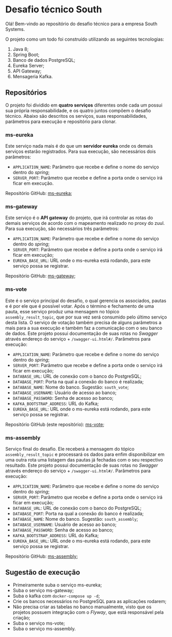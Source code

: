 # Desafio técnico South

Olá! Bem-vindo ao repositório do desafio técnico para a empresa South Systems.

O projeto como um todo foi construído utilizando as seguintes tecnologias:

 1. Java 8;
 2. Spring Boot;
 3. Banco de dados PostgreSQL;
 4. Eureka Server;
 5. API Gateway;
 6. Mensageria Kafka.

## Repositórios

O projeto foi dividido em **quatro serviços** diferentes onde cada um possui sua própria responsabilidade, e os quatro juntos compõem o desafio técnico. Abaixo são descritos os serviços, suas responsabilidades, parâmetros para execução e repositório para clonar.

### ms-eureka

Este serviço nada mais é do que um **servidor eureka** onde os demais serviços estarão registrados.
Para sua execução, são necessários dois parâmetros:

 - `APPLICATION_NAME`: Parâmetro que recebe e define o nome do serviço dentro do *spring*;
 - `SERVER_PORT`: Parâmetro que recebe e define a porta onde o serviço irá ficar em execução.

Repositório GitHub: [ms-eureka](https://github.com/gabriel-mars/south-ms-eureka);

### ms-gateway

Este serviço é o **API gateway** do projeto, que irá controlar as rotas do demais serviços de acordo com o mapeamento realizado no proxy do zuul.
Para sua execução, são necessários três parâmetros:

 - `APPLICATION_NAME`: Parâmetro que recebe e define o nome do serviço dentro do *spring*;
 - `SERVER_PORT`: Parâmetro que recebe e define a porta onde o serviço irá ficar em execução;
 - `EUREKA_BASE_URL`: URL onde o ms-eureka está rodando, para este serviço possa se registrar.

Repositório GitHub: [ms-gateway](https://github.com/gabriel-mars/ms-gateway);

### ms-vote

Este é o serviço principal do desafio, o qual gerencia os associados, pautas e é por ele que é possível votar. Após o término e fechamento de uma pauta, esse serviço produz uma mensagem no tópico `assembly_result_topic`, que por sua vez será consumido pelo último serviço desta lista. O serviço de votação também precisa de alguns parâmetros a mais para a sua execução e também faz a comunicação com o seu banco de dados.
Este projeto possui documentação de suas rotas no *Swagger* através endereço do serviço + `/swagger-ui.html#/`.
Parâmetros para execução:
- `APPLICATION_NAME`: Parâmetro que recebe e define o nome do serviço dentro do *spring*;
- `SERVER_PORT`: Parâmetro que recebe e define a porta onde o serviço irá ficar em execução;
- `DATABASE_URL`: URL de conexão com o banco do PostgreSQL;
- `DATABASE_PORT`: Porta na qual a conexão do banco é realizada;
- `DATABASE_NAME`: Nome do banco. Sugestão: `south_vote`;
- `DATABASE_USERNAME`: Usuário de acesso ao banco;
- `DATABASE_PASSWORD`: Senha de acesso ao banco;
- `KAFKA_BOOTSTRAP_ADDRESS`: URL do Kafka;
- `EUREKA_BASE_URL`: URL onde o ms-eureka está rodando, para este serviço possa se registrar.

Repositório GitHub (este repositório): [ms-vote](https://github.com/gabriel-mars/south-ms-vote);

### ms-assembly

Serviço final do desafio. Ele receberá a mensagem do tópico `assembly_result_topic` e processará os dados para enfim disponibilizar em uma outra rota uma listagem das pautas já fechadas com o seu respectivo resultado.
Este projeto possui documentação de suas rotas no *Swagger* através endereço do serviço + `/swagger-ui.html#/`.
Parâmetros para execução:
- `APPLICATION_NAME`: Parâmetro que recebe e define o nome do serviço dentro do *spring*;
- `SERVER_PORT`: Parâmetro que recebe e define a porta onde o serviço irá ficar em execução;
- `DATABASE_URL`: URL de conexão com o banco do PostgreSQL;
- `DATABASE_PORT`: Porta na qual a conexão do banco é realizada;
- `DATABASE_NAME`: Nome do banco. Sugestão: `south_assembly`;
- `DATABASE_USERNAME`: Usuário de acesso ao banco;
- `DATABASE_PASSWORD`: Senha de acesso ao banco;
- `KAFKA_BOOTSTRAP_ADDRESS`: URL do Kafka;
- `EUREKA_BASE_URL`: URL onde o ms-eureka está rodando, para este serviço possa se registrar.

Repositório GitHub: [ms-assembly](https://github.com/gabriel-mars/south-ms-assembly);

## Sugestão de execução

- Primeiramente suba o serviço ms-eureka;
- Suba o serviço ms-gateway;
- Suba o kafka com `docker-compose up -d`;
- Crie os bancos necessários no PostgreSQL para as aplicações rodarem;
- Não precisa criar as tabelas no banco manualmente, visto que os projetos possuem integração com o *Flyway*, que está responsável pela criação;
- Suba o serviço ms-vote;
- Suba o serviço ms-assembly.
